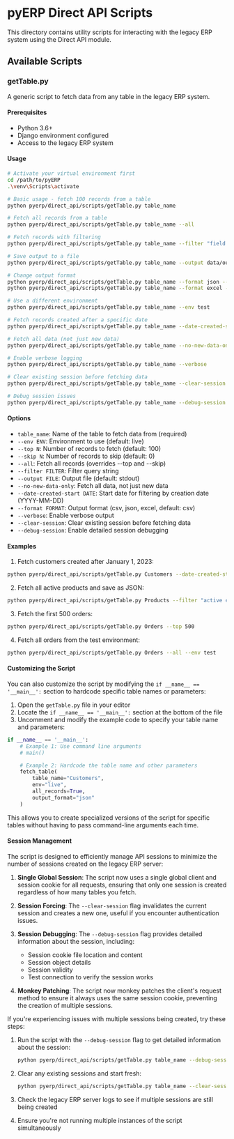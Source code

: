 # pyERP Direct API Scripts

This directory contains utility scripts for interacting with the legacy ERP system using the Direct API module.

## Available Scripts

### getTable.py

A generic script to fetch data from any table in the legacy ERP system.

#### Prerequisites

- Python 3.6+
- Django environment configured
- Access to the legacy ERP system

#### Usage

```bash
# Activate your virtual environment first
cd /path/to/pyERP
.\venv\Scripts\activate

# Basic usage - fetch 100 records from a table
python pyerp/direct_api/scripts/getTable.py table_name

# Fetch all records from a table
python pyerp/direct_api/scripts/getTable.py table_name --all

# Fetch records with filtering
python pyerp/direct_api/scripts/getTable.py table_name --filter "field eq 'value'"

# Save output to a file
python pyerp/direct_api/scripts/getTable.py table_name --output data/output.csv

# Change output format
python pyerp/direct_api/scripts/getTable.py table_name --format json --output data/output.json
python pyerp/direct_api/scripts/getTable.py table_name --format excel --output data/output.xlsx

# Use a different environment
python pyerp/direct_api/scripts/getTable.py table_name --env test

# Fetch records created after a specific date
python pyerp/direct_api/scripts/getTable.py table_name --date-created-start 2023-01-01

# Fetch all data (not just new data)
python pyerp/direct_api/scripts/getTable.py table_name --no-new-data-only

# Enable verbose logging
python pyerp/direct_api/scripts/getTable.py table_name --verbose

# Clear existing session before fetching data
python pyerp/direct_api/scripts/getTable.py table_name --clear-session

# Debug session issues
python pyerp/direct_api/scripts/getTable.py table_name --debug-session
```

#### Options

- `table_name`: Name of the table to fetch data from (required)
- `--env ENV`: Environment to use (default: live)
- `--top N`: Number of records to fetch (default: 100)
- `--skip N`: Number of records to skip (default: 0)
- `--all`: Fetch all records (overrides --top and --skip)
- `--filter FILTER`: Filter query string
- `--output FILE`: Output file (default: stdout)
- `--no-new-data-only`: Fetch all data, not just new data
- `--date-created-start DATE`: Start date for filtering by creation date (YYYY-MM-DD)
- `--format FORMAT`: Output format (csv, json, excel, default: csv)
- `--verbose`: Enable verbose output
- `--clear-session`: Clear existing session before fetching data
- `--debug-session`: Enable detailed session debugging

#### Examples

1. Fetch customers created after January 1, 2023:
```bash
python pyerp/direct_api/scripts/getTable.py Customers --date-created-start 2023-01-01
```

2. Fetch all active products and save as JSON:
```bash
python pyerp/direct_api/scripts/getTable.py Products --filter "active eq true" --format json --output data/active_products.json
```

3. Fetch the first 500 orders:
```bash
python pyerp/direct_api/scripts/getTable.py Orders --top 500
```

4. Fetch all orders from the test environment:
```bash
python pyerp/direct_api/scripts/getTable.py Orders --all --env test
```

#### Customizing the Script

You can also customize the script by modifying the `if __name__ == '__main__':` section to hardcode specific table names or parameters:

1. Open the `getTable.py` file in your editor
2. Locate the `if __name__ == '__main__':` section at the bottom of the file
3. Uncomment and modify the example code to specify your table name and parameters:

```python
if __name__ == '__main__':
    # Example 1: Use command line arguments
    # main()

    # Example 2: Hardcode the table name and other parameters
    fetch_table(
        table_name="Customers",
        env="live",
        all_records=True,
        output_format="json"
    )
```

This allows you to create specialized versions of the script for specific tables without having to pass command-line arguments each time.

#### Session Management

The script is designed to efficiently manage API sessions to minimize the number of sessions created on the legacy ERP server:

1. **Single Global Session**: The script now uses a single global client and session cookie for all requests, ensuring that only one session is created regardless of how many tables you fetch.

2. **Session Forcing**: The `--clear-session` flag invalidates the current session and creates a new one, useful if you encounter authentication issues.

3. **Session Debugging**: The `--debug-session` flag provides detailed information about the session, including:
   - Session cookie file location and content
   - Session object details
   - Session validity
   - Test connection to verify the session works

4. **Monkey Patching**: The script now monkey patches the client's request method to ensure it always uses the same session cookie, preventing the creation of multiple sessions.

If you're experiencing issues with multiple sessions being created, try these steps:

1. Run the script with the `--debug-session` flag to get detailed information about the session:
   ```bash
   python pyerp/direct_api/scripts/getTable.py table_name --debug-session
   ```

2. Clear any existing sessions and start fresh:
   ```bash
   python pyerp/direct_api/scripts/getTable.py table_name --clear-session --debug-session
   ```

3. Check the legacy ERP server logs to see if multiple sessions are still being created

4. Ensure you're not running multiple instances of the script simultaneously
